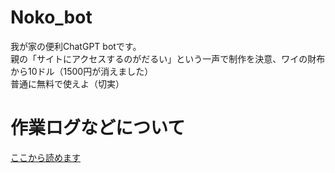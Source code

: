 # Noko_bot
我が家の便利ChatGPT botです。<br>
親の「サイトにアクセスするのがだるい」という一声で制作を決意、ワイの財布から10ドル（1500円が消えました）<br>
普通に無料で使えよ（切実）

# 作業ログなどについて
[ここから読めます](https://kentti.notion.site/Discord-bot-fb592c7687564d85bf30d919d248d3c1?pvs=4)